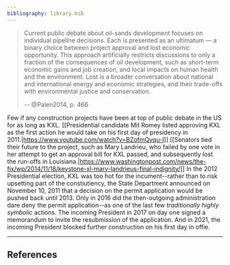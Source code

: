 ```yaml
---
bibliography: library.bib
---
```


> Current public debate about oil-sands development focuses on individual pipeline decisions. Each is presented as an ultimatum — a binary choice between project approval and lost economic opportunity. This approach artificially restricts discussions to only a fraction of the consequences of oil development, such as short-term economic gains and job creation, and local impacts on human health and the environment. Lost is a broader conversation about national and international energy and economic strategies, and their trade-offs with environmental justice and conservation.
>
> -- @Palen2014, p. 466

Few if any construction projects have been at top of public debate in the US for as long as KXL. [[Presidential candidate Mit Romey listed approving KXL as the first action he would take on his first day of presidency in 2011.|https://www.youtube.com/watch?v=BZofmQyqu-I]] [[Senators tied their future to the project, such as Mary Landrieu, who failed by one vote in her attempt to get an approval bill for KXL passed, and subsequently lost the run-offs in Louisiana.|https://www.washingtonpost.com/news/the-fix/wp/2014/11/18/keystone-xl-mary-landrieus-final-indignity/]] In the 2012 Presidential election, KXL was too hot for the incument--rather than to risk upsetting part of the constiutiency, the State Department announced on November 10, 2011 that a decision on the permit application would be pushed back until 2013. Only in 2016 did the then-outgoing administration dare deny the permit application--as one of the last few _traditionally highly symbolic_ actions. The incoming President in 2017 on day one signed a memorandum to invite the resubmission of the application. And in 2021, the incoming President blocked further construction on his first day in offie.

---

## References